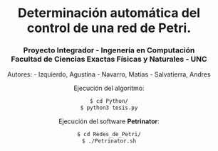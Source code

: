 <center><h1> Determinación automática del control de una red de Petri. </h1> <center>

<center> <h3>
Proyecto Integrador - Ingenería en Computación  <br>
Facultad de Ciencias Exactas Físicas y Naturales - UNC 
</h3>
  Autores: 
    - Izquierdo, Agustina 
    - Navarro, Matias 
    - Salvatierra, Andres
</center>

Ejecución del algoritmo:
``` bash
$ cd Python/
$ python3 tesis.py
```
Ejecución del software **Petrinator**:
``` bash
$ cd Redes_de_Petri/
$ ./Petrinator.sh
```
